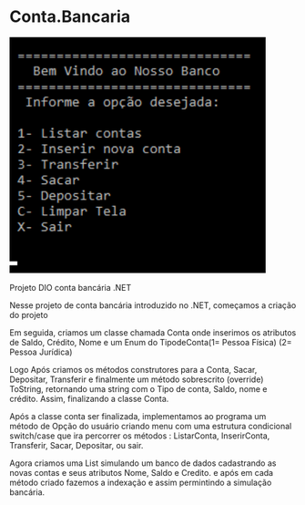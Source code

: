 # Conta.Bancaria

<img src="ContaMenu.png" width="450px"/>
     
Projeto DIO conta bancária .NET

Nesse projeto de conta bancária introduzido no .NET, começamos a criação do projeto

Em seguida, criamos um classe chamada Conta onde inserimos os atributos de Saldo, Crédito, Nome
e um Enum do TipodeConta(1= Pessoa Física) (2= Pessoa Jurídica)

Logo Após criamos os métodos construtores para a Conta, Sacar, Depositar, Transferir e finalmente
um método sobrescrito (override) ToString, retornando uma string com o Tipo de conta, Saldo, nome e crédito.
Assim, finalizando a classe Conta.

Após a classe conta ser finalizada, implementamos ao programa um método de Opção do usuário
criando menu com uma estrutura condicional switch/case que ira percorrer os métodos :
ListarConta, InserirConta, Transferir, Sacar, Depositar, ou sair.

Agora criamos uma List<conta> simulando um banco de dados cadastrando as novas contas e seus atributos 
Nome, Saldo e Credito.
e após em cada método criado fazemos a indexação e assim permintindo a simulação bancária.


